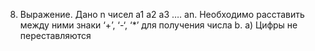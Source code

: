 8. Выражение. Дано n чисел a1 a2 a3 …. an. Необходимо расставить между ними знаки ‘+’, ‘-‘, ‘*’ для получения числа b.
a) Цифры не переставляются

